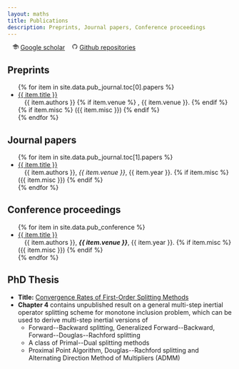 ```yaml
---
layout: maths
title: Publications
description: Preprints, Journal papers, Conference proceedings
---
```



&ensp; <svg xmlns="http://www.w3.org/2000/svg" xmlns:xlink="http://www.w3.org/1999/xlink" aria-hidden="true" focusable="false" width="1em" height="1em" style="-ms-transform: rotate(360deg); -webkit-transform: rotate(360deg); transform: rotate(360deg);" preserveAspectRatio="xMidYMid meet" viewBox="0 0 32 32"><path d="M14.573 2.729L6.656 7.984C3.031 10.39.067 12.38.067 12.406c0 .026.182.146.406.266c.224.13 3.797 2.109 7.953 4.411l7.542 4.193l.193-.099c.109-.052 2.891-1.641 6.188-3.521l5.99-3.427l.036 10.599h3.557V12.427l-4.615-3.094C21.098 5.166 16.129 1.885 16.01 1.859c-.063-.01-.703.38-1.438.87zM7.141 22.177l.016 2.672l8.828 5.292l8.891-5.339v-2.641c0-1.458-.016-2.646-.031-2.646c-.021 0-1.76 1.042-3.87 2.323l-4.406 2.661l-.578.339l-1.755-1.052a697.718 697.718 0 0 1-4.385-2.641L7.179 19.53c-.031-.01-.042 1.177-.036 2.646z" fill="#626262"/></svg> [Google scholar](https://scholar.google.com/citations?user=aaIkvG0AAAAJ&hl=en) 
&ensp; <svg xmlns="http://www.w3.org/2000/svg" xmlns:xlink="http://www.w3.org/1999/xlink" aria-hidden="true" focusable="false" width="1em" height="1em" style="-ms-transform: rotate(360deg); -webkit-transform: rotate(360deg); transform: rotate(360deg);" preserveAspectRatio="xMidYMid meet" viewBox="0 0 24 24"><path fill-rule="evenodd" clip-rule="evenodd" d="M12.026 2c-5.509 0-9.974 4.465-9.974 9.974c0 4.406 2.857 8.145 6.821 9.465c.499.09.679-.217.679-.481c0-.237-.008-.865-.011-1.696c-2.775.602-3.361-1.338-3.361-1.338c-.452-1.152-1.107-1.459-1.107-1.459c-.905-.619.069-.605.069-.605c1.002.07 1.527 1.028 1.527 1.028c.89 1.524 2.336 1.084 2.902.829c.091-.645.351-1.085.635-1.334c-2.214-.251-4.542-1.107-4.542-4.93c0-1.087.389-1.979 1.024-2.675c-.101-.253-.446-1.268.099-2.64c0 0 .837-.269 2.742 1.021a9.582 9.582 0 0 1 2.496-.336a9.554 9.554 0 0 1 2.496.336c1.906-1.291 2.742-1.021 2.742-1.021c.545 1.372.203 2.387.099 2.64c.64.696 1.024 1.587 1.024 2.675c0 3.833-2.33 4.675-4.552 4.922c.355.308.675.916.675 1.846c0 1.334-.012 2.41-.012 2.737c0 .267.178.577.687.479C19.146 20.115 22 16.379 22 11.974C22 6.465 17.535 2 12.026 2z" fill="#626262"/></svg> [Github repositories](https://github.com/jliang993?tab=repositories)    


## Preprints 

<ul reversed="reversed">  <!-- start="26"> -->
  {% for item in site.data.pub_journal.toc[0].papers %}
      <li>
        <a href="{{ item.url }}">{{ item.title }}</a> <br> &emsp;{{ item.authors }} {% if item.venue %} , {{ item.venue }}. {% endif %} {% if item.misc %} ({{ item.misc }}) {% endif %}
      </li>
  {% endfor %}
</ul>



## Journal papers 

<ul reversed="reversed">  <!-- start="19"> -->
{% for item in site.data.pub_journal.toc[1].papers %}
    <li>
	  <a href="{{ item.url }}">{{ item.title }}</a> <br> &emsp;{{ item.authors }}, <i>{{ item.venue }}</i>, {{ item.year }}. {% if item.misc %} ({{ item.misc }}) {% endif %}
    </li>
{% endfor %}
</ul>


## Conference proceedings

<ul reversed>
{% for item in site.data.pub_conference %}
    <li>
      <a href="{{ item.url }}">{{ item.title }}</a> <br> &emsp;{{ item.authors }}, <b><i>{{ item.venue }}</i></b>, {{ item.year }}. {% if item.misc %} ({{ item.misc }}) {% endif %}
    </li>
{% endfor %}
</ul>




## PhD Thesis 
<!-- <div id="thesis" class="tabcontent"> -->
<ul>
    <li>
      <b>Title:</b> <a href="assets/files/thesis.pdf">Convergence Rates of First-Order Splitting Methods</a>
    </li>
    <li>
      <b>Chapter 4</b> contains unpublished result on a general multi-step inertial operator splitting scheme for monotone inclusion problem, which can be used to derive multi-step inertial versions of 
          <ul>
              <li>Forward--Backward splitting, Generalized Forward--Backward, Forward--Douglas--Rachford splitting</li> 
              <li>A class of Primal--Dual splitting methods</li> 
              <li>Proximal Point Algorithm, Douglas--Rachford splitting and Alternating Direction Method of Multipliers (ADMM)</li>
          </ul>
    </li>
</ul>
<!-- </div> -->
